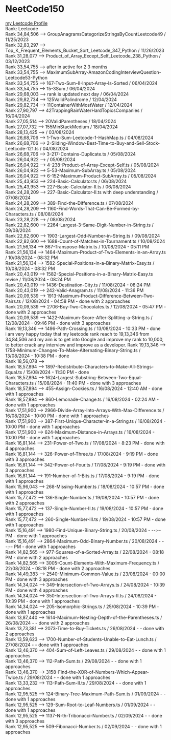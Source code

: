 # NeetCode150

<a href='https://leetcode.com/iamfutureflash/' target='_blank'>my Leetcode Profile</a> </br>
Rank: Leetcode </br>
Rank 34,84,506 --> GroupAnagramsCategorizeStringsByCountLeetcode49 / 11/25/2023 </br>
Rank 32,83,297 --> Top_K_Frequent_Elements_Bucket_Sort_Leetcode_347_Python / 11/26/2023 </br>
Rank 31,28,077 --> Product_of_Array_Except_Self_Leetcode_238_Python / 03/12/2023 </br>
Rank 33,54,755 --> after in active for 2 3 months </br>
Rank 33,54,755 --> MaximumSubArray-AmazonCodingInterviewQuestion-Leetcode53-Python </br>
Rank 33,54,755 --> 167-Two-Sum-II-Input-Array-Is-Sorted / 06/04/2024 </br>
Rank 33,54,755 --> 15-3Sum / 06/04/2024 </br>
Rank 29,68,003 --> rank is updated next day / 06/04/2024 </br>
Rank 29,82,734 --> 125ValidPalindrome / 12/04/2024 </br>
Rank 29,82,734 --> 11ContainerWithMostWater / 12/04/2024 </br>
Rank 27,90,797 --> 42TrappingRainWaterHardTopicsCompanies / 16/04/2024 </br>
Rank 27,05,514 --> 20ValidParentheses / 18/04/2024 </br>
Rank 27,07,732 --> 155MinStackMedium / 18/04/2024 </br>
Rank 28,13,425 --> / 03/08/2024 </br>
Rank 26,68,706 --> 1-Two-Sum-Leetcode-1-HashMap.ts / 04/08/2024 </br>
Rank 26,68,706 --> 2-Sliding-Window-Best-Time-to-Buy-and-Sell-Stock-Leetcode-121.ts / 04/08/2024 </br>
Rank 26,68,706 --> 3-217-Contains-Duplicate.ts / 05/08/2024 </br>
Rank 26,04,922 --> / 05/08/2024 </br>
Rank 26,04,922 --> 4-238-Product-of-Array-Except-Self.ts / 05/08/2024 </br>
Rank 26,04,922 --> 5-53-Maximum-SubArray.ts / 05/08/2024 </br>
Rank 26,04,922 --> 6-152-Maximum-Product-SubArray.ts / 05/08/2024 </br>
Rank 25,43,953 --> 224-Basic-Calculator.ts / 06/08/2024 </br>
Rank 25,43,953 --> 227-Basic-Calculator-II.ts / 06/08/2024 </br>
Rank 24,28,209 --> 227-Basic-Calculator-II.ts with deep understanding / 07/08/2024 </br>
Rank 24,28,209 --> 389-Find-the-Difference.ts / 07/08/2024 </br>
Rank 24,28,209 --> 1160-Find-Words-That-Can-Be-Formed-by-Characters.ts / 08/08/2024 </br>
Rank 23,28,228 --> / 08/08/2024 </br>
Rank 22,82,600 --> 2264-Largest-3-Same-Digit-Number-in-String.ts / 09/08/2024 </br>
Rank 22,82,600 --> 1903-Largest-Odd-Number-in-String.ts / 09/08/2024 </br>
Rank 22,82,600 --> 1688-Count-of-Matches-in-Tournament.ts / 10/08/2024 </br>
Rank 21,56,134 --> 867-Transpose-Matrix.ts / 10/08/2024 - 05:11 PM </br>
Rank 21,56,134 --> 1464-Maximum-Product-of-Two-Elements-in-an-Array.ts / 10/08/2024 - 08:32 PM </br>
Rank 21,56,134 --> 1582-Special-Positions-in-a-Binary-Matrix-Easy.ts / 10/08/2024 - 08:32 PM </br>
Rank 20,43,019 --> 1582-Special-Positions-in-a-Binary-Matrix-Easy.ts revise / 11/08/2024 - 08:24 PM </br>
Rank 20,43,019 --> 1436-Destination-City.ts / 11/08/2024 - 08:24 PM </br>
Rank 20,43,019 --> 242-Valid-Anagram.ts / 11/08/2024 - 11:36 PM </br>
Rank 20,09,539 --> 1913-Maximum-Product-Difference-Between-Two-Pairs.ts / 12/08/2024 - 04:58 PM - done with 2 approaches </br>
Rank 20,09,539 --> 2706-Buy-Two-Chocolates.ts / 12/08/2024 - 05:47 PM - done with 2 approaches </br>
Rank 20,09,539 --> 1422-Maximum-Score-After-Splitting-a-String.ts / 12/08/2024 - 09:46 PM - done with 3 approaches </br>
Rank 19,13,346 --> 1496-Path-Crossing.ts / 13/08/2024 - 10:33 PM - done </br>
i am very happy today that my leetcode rank reach to 19,13,346 from 34,84,506 and my aim is to get into Google and improve my rank to 10,000, to better crack any interview and improve as a developer.
Rank 19,13,346 --> 1758-Minimum-Changes-To-Make-Alternating-Binary-String.ts / 13/08/2024 - 10:38 PM - done </br>
Rank 18,56,078 --> </br>
Rank 18,57,894 --> 1897-Redistribute-Characters-to-Make-All-Strings-Equal.ts / 15/08/2024 - 11:30 PM - done </br>
Rank 18,57,894 --> 1624-Largest-Substring-Between-Two-Equal-Characters.ts / 15/08/2024 - 11:40 PM - done with 3 approaches </br>
Rank 18,57,894 --> 455-Assign-Cookies.ts / 16/08/2024 - 12:40 AM - done with 1 approaches </br>
Rank 18,57,894 --> 860-Lemonade-Change.ts / 16/08/2024 - 02:24 AM - done with 1 approaches </br>
Rank 17,51,900 --> 2966-Divide-Array-Into-Arrays-With-Max-Difference.ts / 16/08/2024 - 10:00 PM - done with 1 approaches </br>
Rank 17,51,900 --> 387-First-Unique-Character-in-a-String.ts / 16/08/2024 - 10:00 PM - done with 1 approaches </br>
Rank 17,51,900 --> 624-Maximum-Distance-in-Arrays.ts / 16/08/2024 - 10:00 PM - done with 1 approaches </br>
Rank 16,81,144 --> 231-Power-of-Two.ts / 17/08/2024 - 8:23 PM - done with 4 approaches </br>
Rank 16,81,144 --> 326-Power-of-Three.ts / 17/08/2024 - 9:19 PM - done with 3 approaches </br>
Rank 16,81,144 --> 342-Power-of-Four.ts / 17/08/2024 - 9:19 PM - done with 3 approaches </br>
Rank 16,81,144 --> 191-Number-of-1-Bits.ts / 17/08/2024 - 9:19 PM - done with 1 approaches </br>
Rank 15,96,043 --> 268-Missing-Number.ts / 18/08/2024 - 10:57 PM - done with 1 approaches </br>
Rank 15,77,472 --> 136-Single-Number.ts / 19/08/2024 - 10:57 PM - done with 2 approaches </br>
Rank 15,77,472 --> 137-Single-Number-II.ts / 19/08/2024 - 10:57 PM - done with 1 approaches </br>
Rank 15,77,472 --> 260-Single-Number-III.ts / 19/08/2024 - 10:57 PM - done with 1 approaches </br>
Rank 15,16,491 --> 1980-Find-Unique-Binary-String.ts / 20/08/2024 - --:-- PM - done with 1 approaches </br>
Rank 15,16,491 --> 2864-Maximum-Odd-Binary-Number.ts / 20/08/2024 - --:-- PM - done with 1 approaches </br>
Rank 14,82,565 --> 977-Squares-of-a-Sorted-Array.ts / 22/08/2024 - 08:18 PM - done with 2 approaches </br>
Rank 14,82,565 --> 3005-Count-Elements-With-Maximum-Frequency.ts / 22/08/2024 - 08:18 PM - done with 2 approaches </br>
Rank 14,49,383 --> 2540-Minimum-Common-Value.ts / 23/08/2024 - 00:00 PM - done with 3 approaches </br>
Rank 14,34,024 --> 349-Intersection-of-Two-Arrays.ts / 24/08/2024 - 10:39 PM - done with 4 approaches </br>
Rank 14,34,024 --> 350-Intersection-of-Two-Arrays-II.ts / 24/08/2024 - 10:39 PM - done with 1 approaches </br>
Rank 14,34,024 --> 205-Isomorphic-Strings.ts / 25/08/2024 - 10:39 PM - done with 1 approaches </br>
Rank 13,87,440 --> 1614-Maximum-Nesting-Depth-of-the-Parentheses.ts / 26/08/2024 - - done with 2 approaches </br>
Rank 13,73,381 --> 2073-Time-to-Buy-Tickets.ts / 26/08/2024 - - done with 2 approaches </br>
Rank 13,59,623 --> 1700-Number-of-Students-Unable-to-Eat-Lunch.ts / 27/08/2024 - - done with 1 approaches </br>
Rank 13,46,370 --> 404-Sum-of-Left-Leaves.ts / 29/08/2024 - - done with 1 approaches </br>
Rank 13,46,370 --> 112-Path-Sum.ts / 29/08/2024 - - done with 1 approaches </br>
Rank 13,46,370 --> 3158-Find-the-XOR-of-Numbers-Which-Appear-Twice.ts / 29/08/2024 - - done with 1 approaches </br>
Rank 13,33,232 --> 113-Path-Sum-II.ts / 29/08/2024 - - done with 1 approaches </br>
Rank 12,95,525 --> 124-Binary-Tree-Maximum-Path-Sum.ts / 01/09/2024 - - done with 1 approaches </br>
Rank 12,95,525 --> 129-Sum-Root-to-Leaf-Numbers.ts / 01/09/2024 - - done with 1 approaches </br>
Rank 12,95,525 --> 1137-N-th-Tribonacci-Number.ts / 02/09/2024 - - done with 3 approaches </br>
Rank 12,95,525 --> 509-Fibonacci-Number.ts / 02/09/2024 - - done with 1 approaches </br>

